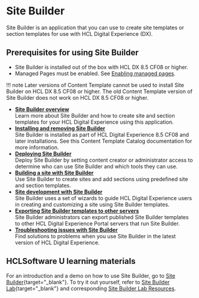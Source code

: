 # Site Builder

Site Builder is an application that you can use to create site templates or section templates for use with HCL Digital Experience (DX).

## Prerequisites for using Site Builder

-   Site Builder is installed out of the box with HCL DX 8.5 CF08 or higher.
-   Managed Pages must be enabled. See [Enabling managed pages](../../manage_content/wcm_authoring/authoring_portlet/content_management_artifacts/pages/managed_pages/cfg_managed_pages/wcm_config_mngpages_enable.md).


!!! note
    Later versions of Content Template cannot be used to install Site Builder on HCL DX 8.5 CF08 or higher. The old Content Template version of Site Builder does not work on HCL DX 8.5 CF08 or higher.

-   **[Site Builder overview](../sitebuilder/sitebuilder_overview.md)**  
Learn more about Site Builder and how to create site and section templates for your HCL Digital Experience using this application.
-   **[Installing and removing Site Builder](install_site_builder/index.md)**  
Site Builder is installed as part of HCL Digital Experience 8.5 CF08 and later installations. See this Content Template Catalog documentation for more information.
-   **[Deploying Site Builder](deploy_site_builder/index.md)**  
Deploy Site Builder by setting content creator or administrator access to determine who can use Site Builder and which tools they can use.
-   **[Building a site with Site Builder](building_site_with_sitebuilder/index.md)**  
Use Site Builder to create sites and add sections using predefined site and section templates.
-   **[Site development with Site Builder](site_dev_with_sitebuilder/index.md)**  
Site Builder uses a set of wizards to guide HCL Digital Experience users in creating and customizing a site using Site Builder templates.
-   **[Exporting Site Builder templates to other servers](export_sitebuilder_temp/index.md)**  
 Site Builder administrators can export published Site Builder templates to other HCL Digital Experience Portal servers that run Site Builder.
-   **[Troubleshooting issues with Site Builder](../sitebuilder/sitebuilder_issues.md)**  
Find solutions to problems when you use Site Builder in the latest version of HCL Digital Experience.

## HCLSoftware U learning materials

For an introduction and a demo on how to use Site Builder, go to [Site Builder](https://hclsoftwareu.hcltechsw.com/component/axs/?view=sso_config&id=3&forward=https%3A%2F%2Fhclsoftwareu.hcltechsw.com%2Fcourses%2Flesson%2F%3Fid%3D2801){target="_blank"}. To try it out yourself, refer to [Site Builder Lab](https://hclsoftwareu.hcltechsw.com/images/Lc4sMQCcN5uxXmL13gSlsxClNTU3Mjc3NTc4MTc2/DS_Academy/DX/Business_User/HDX-BU-200_Site_Builder_Lab.pdf){target="_blank"} and corresponding [Site Builder Lab Resources](https://hclsoftwareu.hcltechsw.com/images/Lc4sMQCcN5uxXmL13gSlsxClNTU3Mjc3NTc4MTc2/DS_Academy/DX/Business_User/HDX-BU-200_Site_Builder_Lab_Resources.zip).
